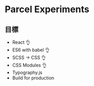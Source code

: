 <!-- @format -->

# Parcel Experiments

## 目標

- React 👌
- ES6 with babel 👌
- SCSS -> CSS 👌
- CSS Modules 👌
- Typography.js
- Build for production
